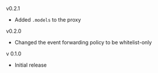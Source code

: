 v0.2.1

* Added `.models` to the proxy

v0.2.0

* Changed the event forwarding policy to be whitelist-only

v 0.1.0

* Initial release
